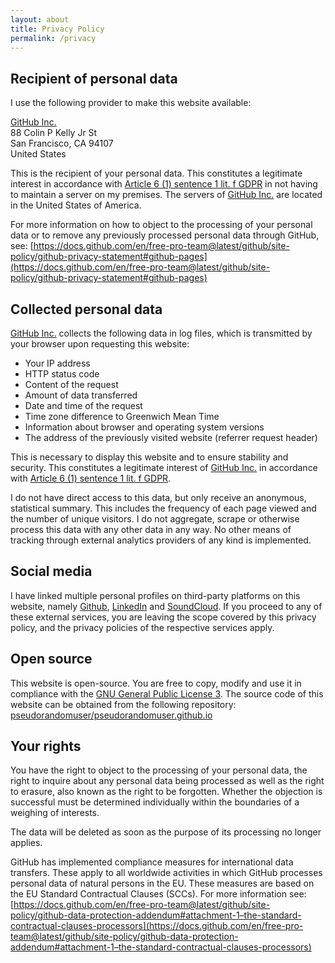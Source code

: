```yaml
---
layout: about
title: Privacy Policy
permalink: /privacy
---
```


## Recipient of personal data

I use the following provider to make this website available:

[GitHub Inc.](https://github.com/)\
88 Colin P Kelly Jr St\
San Francisco, CA 94107\
United States

This is the recipient of your personal data. This constitutes a legitimate interest in accordance with [Article 6 (1) sentence 1 lit. f GDPR](https://gdpr-info.eu/art-6-gdpr/) in not having to maintain a server on my premises. The servers of [GitHub Inc.](https://github.com/) are located in the United States of America.

For more information on how to object to the processing of your personal data or to remove any previously processed personal data through GitHub, see: [https://docs.github.com/en/free-pro-team@latest/github/site-policy/github-privacy-statement#github-pages](https://docs.github.com/en/free-pro-team@latest/github/site-policy/github-privacy-statement#github-pages)

## Collected personal data

[GitHub Inc.](https://github.com/) collects the following data in log files, which is transmitted by your browser upon requesting this website:

* Your IP address
* HTTP status code
* Content of the request
* Amount of data transferred
* Date and time of the request
* Time zone difference to Greenwich Mean Time
* Information about browser and operating system versions
* The address of the previously visited website (referrer request header)

This is necessary to display this website and to ensure stability and security. This constitutes a legitimate interest of [GitHub Inc.](https://github.com/) in accordance with [Article 6 (1) sentence 1 lit. f GDPR](https://gdpr-info.eu/art-6-gdpr/).

I do not have direct access to this data, but only receive an anonymous, statistical summary. This includes the frequency of each page viewed and the number of unique visitors. I do not aggregate, scrape or otherwise process this data with any other data in any way. No other means of tracking through external analytics providers of any kind is implemented.

## Social media

I have linked multiple personal profiles on third-party platforms on this website, namely [Github](https://github.com), [LinkedIn](https://www.linkedin.com/) and [SoundCloud](https://soundcloud.com). If you proceed to any of these external services, you are leaving the scope covered by this privacy policy, and the privacy policies of the respective services apply.

## Open source

This website is open-source. You are free to copy, modify and use it in compliance with the [GNU General Public License 3](https://www.gnu.org/licenses/gpl-3.0.html). The source code of this website can be obtained from the following repository: [pseudorandomuser/pseudorandomuser.github.io](https://github.com/pseudorandomuser/pseudorandomuser.github.io)

## Your rights

You have the right to object to the processing of your personal data, the right to inquire about any personal data being processed as well as the right to erasure, also known as the right to be forgotten. Whether the objection is successful must be determined individually within the boundaries of a weighing of interests.

The data will be deleted as soon as the purpose of its processing no longer applies.

GitHub has implemented compliance measures for international data transfers. These apply to all worldwide activities in which GitHub processes personal data of natural persons in the EU. These measures are based on the EU Standard Contractual Clauses (SCCs). For more information see: [https://docs.github.com/en/free-pro-team@latest/github/site-policy/github-data-protection-addendum#attachment-1–the-standard-contractual-clauses-processors](https://docs.github.com/en/free-pro-team@latest/github/site-policy/github-data-protection-addendum#attachment-1–the-standard-contractual-clauses-processors)
